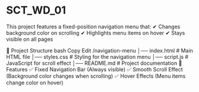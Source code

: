 # SCT_WD_01
This project features a fixed-position navigation menu that:
✔ Changes background color on scrolling
✔ Highlights menu items on hover
✔ Stays visible on all pages

📂 Project Structure
bash
Copy
Edit
/navigation-menu
│── index.html        # Main HTML file
│── styles.css        # Styling for the navigation menu
│── script.js         # JavaScript for scroll effect
│── README.md         # Project documentation
🎨 Features
✅ Fixed Navigation Bar (Always visible)
✅ Smooth Scroll Effect (Background color changes when scrolling)
✅ Hover Effects (Menu items change color on hover)
